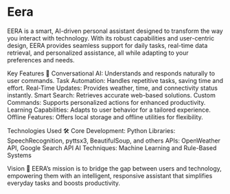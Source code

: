 # Eera
EERA is a smart, AI-driven personal assistant designed to transform the way you interact with technology. With its robust capabilities and user-centric design, EERA provides seamless support for daily tasks, real-time data retrieval, and personalized assistance, all while adapting to your preferences and needs. 

Key Features 🚀
Conversational AI: Understands and responds naturally to user commands.
Task Automation: Handles repetitive tasks, saving time and effort.
Real-Time Updates: Provides weather, time, and connectivity status instantly.
Smart Search: Retrieves accurate web-based solutions.
Custom Commands: Supports personalized actions for enhanced productivity.
Learning Capabilities: Adapts to user behavior for a tailored experience.
Offline Features: Offers local storage and offline utilities for flexibility.

Technologies Used 🛠️
Core Development: Python
Libraries: SpeechRecognition, pyttsx3, BeautifulSoup, and others
APIs: OpenWeather API, Google Search API
AI Techniques: Machine Learning and Rule-Based Systems

Vision 🎯
EERA’s mission is to bridge the gap between users and technology, empowering them with an intelligent, responsive assistant that simplifies everyday tasks and boosts productivity.

